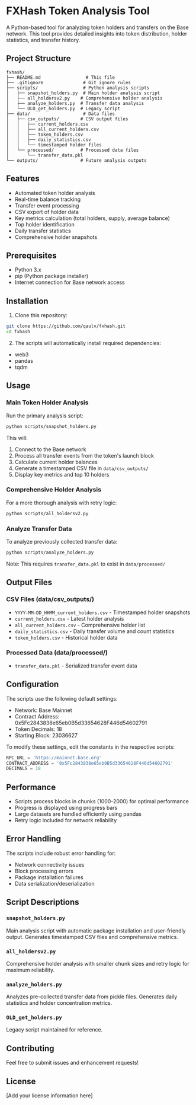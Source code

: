 # FXHash Token Analysis Tool

A Python-based tool for analyzing token holders and transfers on the Base network. This tool provides detailed insights into token distribution, holder statistics, and transfer history.

## Project Structure

```
fxhash/
├── README.md                 # This file
├── .gitignore               # Git ignore rules
├── scripts/                 # Python analysis scripts
│   ├── snapshot_holders.py  # Main holder analysis script
│   ├── all_holdersv2.py    # Comprehensive holder analysis
│   ├── analyze_holders.py  # Transfer data analysis
│   └── OLD_get_holders.py  # Legacy script
├── data/                    # Data files
│   ├── csv_outputs/        # CSV output files
│   │   ├── current_holders.csv
│   │   ├── all_current_holders.csv
│   │   ├── token_holders.csv
│   │   ├── daily_statistics.csv
│   │   └── timestamped holder files
│   └── processed/          # Processed data files
│       └── transfer_data.pkl
└── outputs/                # Future analysis outputs
```

## Features

- Automated token holder analysis
- Real-time balance tracking
- Transfer event processing
- CSV export of holder data
- Key metrics calculation (total holders, supply, average balance)
- Top holder identification
- Daily transfer statistics
- Comprehensive holder snapshots

## Prerequisites

- Python 3.x
- pip (Python package installer)
- Internet connection for Base network access

## Installation

1. Clone this repository:
```bash
git clone https://github.com/qaulv/fxhash.git
cd fxhash
```

2. The scripts will automatically install required dependencies:
- web3
- pandas
- tqdm

## Usage

### Main Token Holder Analysis

Run the primary analysis script:
```bash
python scripts/snapshot_holders.py
```

This will:
1. Connect to the Base network
2. Process all transfer events from the token's launch block
3. Calculate current holder balances
4. Generate a timestamped CSV file in `data/csv_outputs/`
5. Display key metrics and top 10 holders

### Comprehensive Holder Analysis

For a more thorough analysis with retry logic:
```bash
python scripts/all_holdersv2.py
```

### Analyze Transfer Data

To analyze previously collected transfer data:
```bash
python scripts/analyze_holders.py
```

Note: This requires `transfer_data.pkl` to exist in `data/processed/`

## Output Files

### CSV Files (data/csv_outputs/)
- `YYYY-MM-DD_HHMM_current_holders.csv` - Timestamped holder snapshots
- `current_holders.csv` - Latest holder analysis
- `all_current_holders.csv` - Comprehensive holder list
- `daily_statistics.csv` - Daily transfer volume and count statistics
- `token_holders.csv` - Historical holder data

### Processed Data (data/processed/)
- `transfer_data.pkl` - Serialized transfer event data

## Configuration

The scripts use the following default settings:
- Network: Base Mainnet
- Contract Address: 0x5Fc2843838e65eb0B5d33654628F446d54602791
- Token Decimals: 18
- Starting Block: 23036627

To modify these settings, edit the constants in the respective scripts:
```python
RPC_URL = 'https://mainnet.base.org'
CONTRACT_ADDRESS = '0x5Fc2843838e65eb0B5d33654628F446d54602791'
DECIMALS = 18
```

## Performance

- Scripts process blocks in chunks (1000-2000) for optimal performance
- Progress is displayed using progress bars
- Large datasets are handled efficiently using pandas
- Retry logic included for network reliability

## Error Handling

The scripts include robust error handling for:
- Network connectivity issues
- Block processing errors
- Package installation failures
- Data serialization/deserialization

## Script Descriptions

### `snapshot_holders.py`
Main analysis script with automatic package installation and user-friendly output. Generates timestamped CSV files and comprehensive metrics.

### `all_holdersv2.py`
Comprehensive holder analysis with smaller chunk sizes and retry logic for maximum reliability.

### `analyze_holders.py`
Analyzes pre-collected transfer data from pickle files. Generates daily statistics and holder concentration metrics.

### `OLD_get_holders.py`
Legacy script maintained for reference.

## Contributing

Feel free to submit issues and enhancement requests!

## License

[Add your license information here] 
